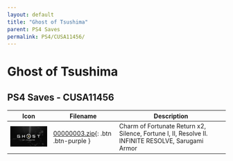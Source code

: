```yaml
---
layout: default
title: "Ghost of Tsushima"
parent: PS4 Saves
permalink: PS4/CUSA11456/
---
```

# Ghost of Tsushima

## PS4 Saves - CUSA11456

| Icon | Filename | Description |
|------|----------|-------------|
| ![Ghost of Tsushima](icon0.png) | [00000003.zip](00000003.zip){: .btn .btn-purple } | Charm of Fortunate Return x2, Silence, Fortune I, II, Resolve II. INFINITE RESOLVE, Sarugami Armor |
